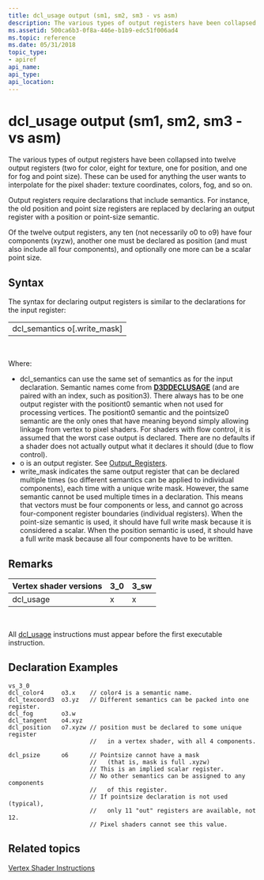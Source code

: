 ```yaml
---
title: dcl_usage output (sm1, sm2, sm3 - vs asm)
description: The various types of output registers have been collapsed into twelve output registers (two for color, eight for texture, one for position, and one for fog and point size).
ms.assetid: 500ca6b3-0f8a-446e-b1b9-edc51f006ad4
ms.topic: reference
ms.date: 05/31/2018
topic_type: 
- apiref
api_name: 
api_type: 
api_location: 
---
```


# dcl\_usage output (sm1, sm2, sm3 - vs asm)

The various types of output registers have been collapsed into twelve output registers (two for color, eight for texture, one for position, and one for fog and point size). These can be used for anything the user wants to interpolate for the pixel shader: texture coordinates, colors, fog, and so on.

Output registers require declarations that include semantics. For instance, the old position and point size registers are replaced by declaring an output register with a position or point-size semantic.

Of the twelve output registers, any ten (not necessarily o0 to o9) have four components (xyzw), another one must be declared as position (and must also include all four components), and optionally one more can be a scalar point size.

## Syntax

The syntax for declaring output registers is similar to the declarations for the input register:



|                                  |
|----------------------------------|
| dcl\_semantics o\[.write\_mask\] |



 

Where:

-   dcl\_semantics can use the same set of semantics as for the input declaration. Semantic names come from [**D3DDECLUSAGE**](https://docs.microsoft.com/windows/desktop/direct3d9/d3ddeclusage) (and are paired with an index, such as position3). There always has to be one output register with the positiont0 semantic when not used for processing vertices. The positiont0 semantic and the pointsize0 semantic are the only ones that have meaning beyond simply allowing linkage from vertex to pixel shaders. For shaders with flow control, it is assumed that the worst case output is declared. There are no defaults if a shader does not actually output what it declares it should (due to flow control).
-   o is an output register. See [Output\_Registers](dx9-graphics-reference-asm-vs-registers-vs-3-0.md).
-   write\_mask indicates the same output register that can be declared multiple times (so different semantics can be applied to individual components), each time with a unique write mask. However, the same semantic cannot be used multiple times in a declaration. This means that vectors must be four components or less, and cannot go across four-component register boundaries (individual registers). When the point-size semantic is used, it should have full write mask because it is considered a scalar. When the position semantic is used, it should have a full write mask because all four components have to be written.

## Remarks



| Vertex shader versions | 3\_0 | 3\_sw |
|------------------------|------|-------|
| dcl\_usage             | x    | x     |



 

All [dcl\_usage](dcl-usage-input-register---vs.md) instructions must appear before the first executable instruction.

## Declaration Examples


```
vs_3_0
dcl_color4     o3.x    // color4 is a semantic name.
dcl_texcoord3  o3.yz   // Different semantics can be packed into one register.
dcl_fog        o3.w 
dcl_tangent    o4.xyz
dcl_position   o7.xyzw // position must be declared to some unique register 
                       //   in a vertex shader, with all 4 components.

dcl_psize      o6      // Pointsize cannot have a mask 
                       //   (that is, mask is full .xyzw)
                       // This is an implied scalar register. 
                       // No other semantics can be assigned to any components
                       //   of this register.
                       // If pointsize declaration is not used (typical),
                       //   only 11 "out" registers are available, not 12.
                       // Pixel shaders cannot see this value.

```



## Related topics

<dl> <dt>

[Vertex Shader Instructions](dx9-graphics-reference-asm-vs-instructions.md)
</dt> </dl>

 

 




